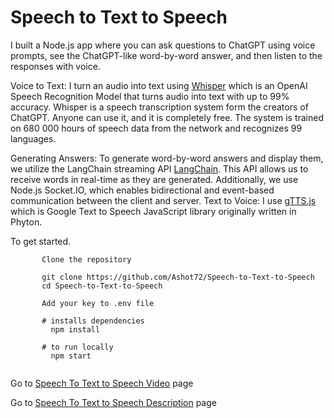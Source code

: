 # Speech to Text to Speech

I built a Node.js app where you can ask questions to ChatGPT using voice prompts, see the ChatGPT-like word-by-word answer, and then listen to the responses with voice.

Voice to Text: I turn an audio into text using [Whisper](https://openai.com/research/whisper) which is an OpenAI Speech Recognition Model that turns audio 
into text with up to 99% accuracy. Whisper is a speech transcription system form the creators of ChatGPT. Anyone can use it, and it is completely free. The system is trained on 680 000 hours of speech data from the network and recognizes 99 languages.

Generating Answers: To generate word-by-word answers and display them, we utilize the LangChain streaming API [LangChain](https://js.langchain.com/). This API allows
us to receive words in real-time as they are generated. Additionally, we use Node.js Socket.IO, which enables bidirectional and event-based communication between the client and server.
Text to Voice: I use [gTTS.js](https://www.npmjs.com/package/gtts) which is Google Text to Speech JavaScript library originally written in Phyton.


To get started.
```
       Clone the repository

       git clone https://github.com/Ashot72/Speech-to-Text-to-Speech
       cd Speech-to-Text-to-Speech

       Add your key to .env file
       
       # installs dependencies
         npm install

       # to run locally
         npm start
      
```

Go to [Speech To Text to Speech Video](https://youtu.be/PZWEQjuDxog) page

Go to [Speech To Text to Speech Description](https://ashot72.github.io/Speech-to-Text-to-Speech/doc.html) page
